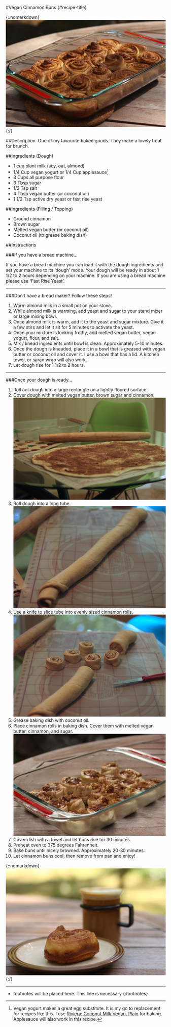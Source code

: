#Vegan Cinnamon Buns {#recipe-title}

<div markdown=1 class="image-and-text">

{::nomarkdown} 
<img src="images/recipe-images/cinnamon-buns.JPG" class="image" alt="Cinnamon Buns">
{:/}

<div markdown=1 class="text">

##Description 
One of my favourite baked goods. They make a lovely treat for brunch. 

##Ingredients (Dough)
- 1 cup plant milk (soy, oat, almond)
- 1/4 Cup vegan yogurt or 1/4 Cup applesauce[^1]
- 3 Cups all purpose flour
- 3 Tbsp sugar
- 1/2 Tsp salt
- 4 Tbsp vegan butter (or coconut oil)
- 1 1/2 Tsp active dry yeast or fast rise yeast

##Ingredients (Filling / Topping)
- Ground cinnamon 
- Brown sugar
- Melted vegan butter (or coconut oil)
- Coconut oil (to grease baking dish)

##Instructions

###If you have a bread machine…

If you have a bread machine you can load it with the dough ingredients and set your machine to its ‘dough’ mode. Your dough will be ready in about 1 1/2 to 2 hours depending on your machine. If you are using a bread machine please use ‘Fast Rise Yeast’. 

***

###Don’t have a bread maker? Follow these steps!

1. Warm almond milk in a small pot on your stove.
2. While almond milk is warming, add yeast and sugar to your stand mixer or large mixing bowl.
3. Once almond milk is warm, add it to the yeast and sugar mixture. Give it a few stirs and let it sit for 5 minutes to activate the yeast. 
4. Once your mixture is looking frothy, add melted vegan butter, vegan yogurt, flour, and salt.
5. Mix / knead ingredients until bowl is clean. Approximately 5-10 minutes.
6. Once the dough is kneaded, place it in a bowl that is greased with vegan butter or coconut oil and cover it. I use a bowl that has a lid. A kitchen towel, or saran wrap will also work. 
7. Let dough rise for 1 1/2 to 2 hours.

***

###Once your dough is ready...

1. Roll out dough into a large rectangle on a lightly floured surface. 
2. Cover dough with melted vegan butter, brown sugar and cinnamon. <img src="images/recipe-images/cinnamon-bun-rolled-out.JPG" class="image-in-recipe" id="recipe-image" alt="Cinnamon bun dough rolled out">
3. Roll dough into a long tube.<img src="images/recipe-images/cinnamon-bun-rolled-up.JPG" class="image-in-recipe" id="recipe-image" alt="Cinnamon bun dough rolled up">
4. Use a knife to slice tube into evenly sized cinnamon rolls. <img src="images/recipe-images/cinnamon-bun-sliced.JPG" class="image-in-recipe" id="recipe-image" alt="Cinnamon bun dough sliced up">
5. Grease baking dish with coconut oil.
6. Place cinnamon rolls in baking dish. Cover them with melted vegan butter, cinnamon, and sugar. <img src="images/recipe-images/cinnamon-bun-prepped.JPG" class="image-in-recipe" id="recipe-image" alt="Cinnamon bun dough prepped">
7. Cover dish with a towel and let buns rise for 30 minutes. 
8. Preheat oven to 375 degrees Fahrenheit.  
9. Bake buns until nicely browned. Approximately 20-30 minutes.  
10. Let cinnamon buns cool, then remove from pan and enjoy!

{::nomarkdown} 
<img src="images/recipe-images/cinnamon-bun-coffee.JPG" class="image-in-recipe" alt="Cinnamon bun and coffee">
{:/}

***

[^1]: Vegan yogurt makes a great egg substitute. It is my go to replacement for recipes like this. I use [Riviera: Coconut Milk Vegan, Plain](https://vegansupply.ca/products/riviera-natural-flavour-yogurt-650g) for baking. Applesauce will also work in this recipe.

* footnotes will be placed here. This line is necessary
{:footnotes}

</div>

</div>